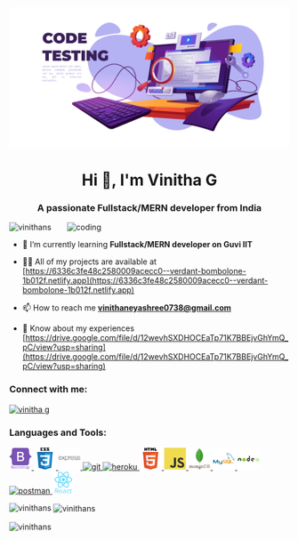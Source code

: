 ![logo](https://github.com/VinithaNS/VinithaNS/blob/main/Github%20Banner.png.jpg)
<h1 align="center">Hi 👋, I'm Vinitha G</h1>
<h3 align="center">A passionate Fullstack/MERN developer from India</h3>
<img align="right" alt="coding" width="400" src="https://camo.githubusercontent.com/cae12fddd9d6982901d82580bdf321d81fb299141098ca1c2d4891870827bf17/68747470733a2f2f6d69726f2e6d656469756d2e636f6d2f6d61782f313336302f302a37513379765349765f7430696f4a2d5a2e676966">

<p align="left"> <img src="https://komarev.com/ghpvc/?username=vinithans&label=Profile%20views&color=0e75b6&style=flat" alt="vinithans" /> </p>

- 🌱 I’m currently learning **Fullstack/MERN developer on Guvi IIT**

- 👨‍💻 All of my projects are available at [https://6336c3fe48c2580009acecc0--verdant-bombolone-1b012f.netlify.app](https://6336c3fe48c2580009acecc0--verdant-bombolone-1b012f.netlify.app)

- 📫 How to reach me **vinithaneyashree0738@gmail.com**

- 📄 Know about my experiences [https://drive.google.com/file/d/12wevhSXDHOCEaTp71K7BBEjvGhYmQ_pC/view?usp=sharing](https://drive.google.com/file/d/12wevhSXDHOCEaTp71K7BBEjvGhYmQ_pC/view?usp=sharing)

<h3 align="left">Connect with me:</h3>
<p align="left">
<a href="https://linkedin.com/in/vinitha g" target="blank"><img align="center" src="https://raw.githubusercontent.com/rahuldkjain/github-profile-readme-generator/master/src/images/icons/Social/linked-in-alt.svg" alt="vinitha g" height="30" width="40" /></a>
</p>

<h3 align="left">Languages and Tools:</h3>
<p align="left"> <a href="https://getbootstrap.com" target="_blank" rel="noreferrer"> <img src="https://raw.githubusercontent.com/devicons/devicon/master/icons/bootstrap/bootstrap-plain-wordmark.svg" alt="bootstrap" width="40" height="40"/> </a> <a href="https://www.w3schools.com/css/" target="_blank" rel="noreferrer"> <img src="https://raw.githubusercontent.com/devicons/devicon/master/icons/css3/css3-original-wordmark.svg" alt="css3" width="40" height="40"/> </a> <a href="https://expressjs.com" target="_blank" rel="noreferrer"> <img src="https://raw.githubusercontent.com/devicons/devicon/master/icons/express/express-original-wordmark.svg" alt="express" width="40" height="40"/> </a> <a href="https://git-scm.com/" target="_blank" rel="noreferrer"> <img src="https://www.vectorlogo.zone/logos/git-scm/git-scm-icon.svg" alt="git" width="40" height="40"/> </a> <a href="https://heroku.com" target="_blank" rel="noreferrer"> <img src="https://www.vectorlogo.zone/logos/heroku/heroku-icon.svg" alt="heroku" width="40" height="40"/> </a> <a href="https://www.w3.org/html/" target="_blank" rel="noreferrer"> <img src="https://raw.githubusercontent.com/devicons/devicon/master/icons/html5/html5-original-wordmark.svg" alt="html5" width="40" height="40"/> </a> <a href="https://developer.mozilla.org/en-US/docs/Web/JavaScript" target="_blank" rel="noreferrer"> <img src="https://raw.githubusercontent.com/devicons/devicon/master/icons/javascript/javascript-original.svg" alt="javascript" width="40" height="40"/> </a> <a href="https://www.mongodb.com/" target="_blank" rel="noreferrer"> <img src="https://raw.githubusercontent.com/devicons/devicon/master/icons/mongodb/mongodb-original-wordmark.svg" alt="mongodb" width="40" height="40"/> </a> <a href="https://www.mysql.com/" target="_blank" rel="noreferrer"> <img src="https://raw.githubusercontent.com/devicons/devicon/master/icons/mysql/mysql-original-wordmark.svg" alt="mysql" width="40" height="40"/> </a> <a href="https://nodejs.org" target="_blank" rel="noreferrer"> <img src="https://raw.githubusercontent.com/devicons/devicon/master/icons/nodejs/nodejs-original-wordmark.svg" alt="nodejs" width="40" height="40"/> </a> <a href="https://postman.com" target="_blank" rel="noreferrer"> <img src="https://www.vectorlogo.zone/logos/getpostman/getpostman-icon.svg" alt="postman" width="40" height="40"/> </a> <a href="https://reactjs.org/" target="_blank" rel="noreferrer"> <img src="https://raw.githubusercontent.com/devicons/devicon/master/icons/react/react-original-wordmark.svg" alt="react" width="40" height="40"/> </a> </p>

<p><img align="left" src="https://github-readme-stats.vercel.app/api/top-langs?username=vinithans&show_icons=true&locale=en&layout=compact" alt="vinithans" /></p>

<p>&nbsp;<img align="center" src="https://github-readme-stats.vercel.app/api?username=vinithans&show_icons=true&locale=en" alt="vinithans" /></p>

<p><img align="center" src="https://github-readme-streak-stats.herokuapp.com/?user=vinithans&" alt="vinithans" /></p>
